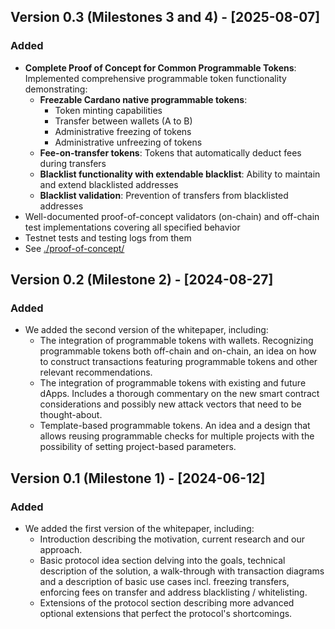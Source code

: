 ## Version 0.3 (Milestones 3 and 4) - [2025-08-07]

### Added

- **Complete Proof of Concept for Common Programmable Tokens**: Implemented comprehensive programmable token functionality demonstrating:
  - **Freezable Cardano native programmable tokens**:
    - Token minting capabilities
    - Transfer between wallets (A to B)
    - Administrative freezing of tokens
    - Administrative unfreezing of tokens
  - **Fee-on-transfer tokens**: Tokens that automatically deduct fees during transfers
  - **Blacklist functionality with extendable blacklist**: Ability to maintain and extend blacklisted addresses
  - **Blacklist validation**: Prevention of transfers from blacklisted addresses
- Well-documented proof-of-concept validators (on-chain) and off-chain test implementations covering all specified behavior
- Testnet tests and testing logs from them
- See [./proof-of-concept/](./proof-of-concept/)

## Version 0.2 (Milestone 2) - [2024-08-27]

### Added

- We added the second version of the whitepaper, including:
  - The integration of programmable tokens with wallets. Recognizing programmable tokens both off-chain and on-chain, an idea on how to construct transactions featuring programmable tokens and other relevant recommendations.
  - The integration of programmable tokens with existing and future dApps. Includes a thorough commentary on the new smart contract considerations and possibly new attack vectors that need to be thought-about.
  - Template-based programmable tokens. An idea and a design that allows reusing programmable checks for multiple projects with the possibility of setting project-based parameters.

## Version 0.1 (Milestone 1) - [2024-06-12]

### Added

- We added the first version of the whitepaper, including:
  - Introduction describing the motivation, current research and our approach.
  - Basic protocol idea section delving into the goals, technical description of the solution, a walk-through with transaction diagrams and a description of basic use cases incl. freezing transfers, enforcing fees on transfer and address blacklisting / whitelisting.
  - Extensions of the protocol section describing more advanced optional extensions that perfect the protocol's shortcomings.
